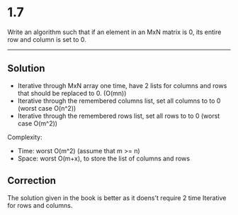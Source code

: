 1.7
===

Write an algorithm such that if an element in an MxN matrix is 0, its entire row
and column is set to 0.

--------------------------------------------------------------------------------


Solution
--------

- Iterative through MxN array one time, have 2 lists for columns and rows that
  should be replaced to 0. (O(mn))
- Iterative through the remembered columns list, set all columns to to 0 (worst
  case O(n^2))
- Iterative through the remembered rows list, set all rows to to 0 (worst
  case O(m^2))

Complexity:
- Time: worst O(m^2) (assume that m >= n)
- Space: worst O(m+x), to store the list of columns and rows


Correction
----------

The solution given in the book is better as it doens't require 2 time Iterative
for rows and columns.
